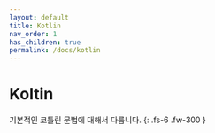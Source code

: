 ```yaml
---
layout: default
title: Kotlin
nav_order: 1
has_children: true
permalink: /docs/kotlin
---
```


# Koltin

기본적인 코틀린 문법에 대해서 다룹니다.
{: .fs-6 .fw-300 }
